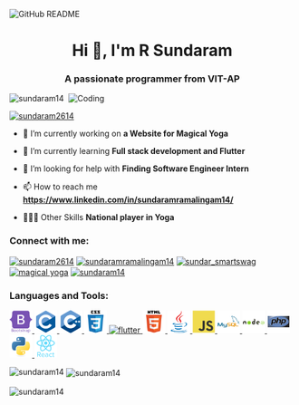 ![GitHub README](https://user-images.githubusercontent.com/75347143/184522608-027d5d17-00bd-486c-9d39-f5fc10f1274e.png)

<h1 align="center">Hi 👋, I'm R Sundaram</h1>
<h3 align="center">A passionate programmer from VIT-AP</h3>

<img align="right" alt="Coding" width="400" src="https://cdn.dribbble.com/users/3050354/screenshots/14646894/media/1f31948afd5401c44d4bae934f07641a.gif">

<p align="left"> <img src="https://komarev.com/ghpvc/?username=sundaram14&label=Profile%20views&color=0e75b6&style=flat" alt="sundaram14" /> </p>

<p align="left"> <a href="https://twitter.com/sundaram2614" target="blank"><img src="https://img.shields.io/twitter/follow/sundaram2614?logo=twitter&style=for-the-badge" alt="sundaram2614" /></a> </p>

- 🔭 I’m currently working on **a Website for Magical Yoga**

- 🌱 I’m currently learning **Full stack development and Flutter**

- 🤝 I’m looking for help with **Finding Software Engineer Intern**

- 📫 How to reach me **https://www.linkedin.com/in/sundaramramalingam14/**

- 🤸🏻‍♂️ Other Skills **National player in Yoga**

<h3 align="left">Connect with me:</h3>
<p align="left">
<a href="https://twitter.com/sundaram2614" target="blank"><img align="center" src="https://raw.githubusercontent.com/rahuldkjain/github-profile-readme-generator/master/src/images/icons/Social/twitter.svg" alt="sundaram2614" height="30" width="40" /></a>
<a href="https://linkedin.com/in/sundaramramalingam14" target="blank"><img align="center" src="https://raw.githubusercontent.com/rahuldkjain/github-profile-readme-generator/master/src/images/icons/Social/linked-in-alt.svg" alt="sundaramramalingam14" height="30" width="40" /></a>
<a href="https://instagram.com/sundar_smartswag" target="blank"><img align="center" src="https://raw.githubusercontent.com/rahuldkjain/github-profile-readme-generator/master/src/images/icons/Social/instagram.svg" alt="sundar_smartswag" height="30" width="40" /></a>
<a href="https://www.youtube.com/c/magical yoga" target="blank"><img align="center" src="https://raw.githubusercontent.com/rahuldkjain/github-profile-readme-generator/master/src/images/icons/Social/youtube.svg" alt="magical yoga" height="30" width="40" /></a>
<a href="https://www.leetcode.com/sundaram14" target="blank"><img align="center" src="https://raw.githubusercontent.com/rahuldkjain/github-profile-readme-generator/master/src/images/icons/Social/leet-code.svg" alt="sundaram14" height="30" width="40" /></a>
</p>

<h3 align="left">Languages and Tools:</h3>
<p align="left"> <a href="https://getbootstrap.com" target="_blank" rel="noreferrer"> <img src="https://raw.githubusercontent.com/devicons/devicon/master/icons/bootstrap/bootstrap-plain-wordmark.svg" alt="bootstrap" width="40" height="40"/> </a> <a href="https://www.cprogramming.com/" target="_blank" rel="noreferrer"> <img src="https://raw.githubusercontent.com/devicons/devicon/master/icons/c/c-original.svg" alt="c" width="40" height="40"/> </a> <a href="https://www.w3schools.com/cpp/" target="_blank" rel="noreferrer"> <img src="https://raw.githubusercontent.com/devicons/devicon/master/icons/cplusplus/cplusplus-original.svg" alt="cplusplus" width="40" height="40"/> </a> <a href="https://www.w3schools.com/css/" target="_blank" rel="noreferrer"> <img src="https://raw.githubusercontent.com/devicons/devicon/master/icons/css3/css3-original-wordmark.svg" alt="css3" width="40" height="40"/> </a> <a href="https://flutter.dev" target="_blank" rel="noreferrer"> <img src="https://www.vectorlogo.zone/logos/flutterio/flutterio-icon.svg" alt="flutter" width="40" height="40"/> </a> <a href="https://www.w3.org/html/" target="_blank" rel="noreferrer"> <img src="https://raw.githubusercontent.com/devicons/devicon/master/icons/html5/html5-original-wordmark.svg" alt="html5" width="40" height="40"/> </a> <a href="https://www.java.com" target="_blank" rel="noreferrer"> <img src="https://raw.githubusercontent.com/devicons/devicon/master/icons/java/java-original.svg" alt="java" width="40" height="40"/> </a> <a href="https://developer.mozilla.org/en-US/docs/Web/JavaScript" target="_blank" rel="noreferrer"> <img src="https://raw.githubusercontent.com/devicons/devicon/master/icons/javascript/javascript-original.svg" alt="javascript" width="40" height="40"/> </a> <a href="https://www.mysql.com/" target="_blank" rel="noreferrer"> <img src="https://raw.githubusercontent.com/devicons/devicon/master/icons/mysql/mysql-original-wordmark.svg" alt="mysql" width="40" height="40"/> </a> <a href="https://nodejs.org" target="_blank" rel="noreferrer"> <img src="https://raw.githubusercontent.com/devicons/devicon/master/icons/nodejs/nodejs-original-wordmark.svg" alt="nodejs" width="40" height="40"/> </a> <a href="https://www.php.net" target="_blank" rel="noreferrer"> <img src="https://raw.githubusercontent.com/devicons/devicon/master/icons/php/php-original.svg" alt="php" width="40" height="40"/> </a> <a href="https://www.python.org" target="_blank" rel="noreferrer"> <img src="https://raw.githubusercontent.com/devicons/devicon/master/icons/python/python-original.svg" alt="python" width="40" height="40"/> </a> <a href="https://reactjs.org/" target="_blank" rel="noreferrer"> <img src="https://raw.githubusercontent.com/devicons/devicon/master/icons/react/react-original-wordmark.svg" alt="react" width="40" height="40"/> </a> </p>

<p><img align="left" src="https://github-readme-stats.vercel.app/api/top-langs?username=sundaram14&show_icons=true&locale=en&layout=compact" alt="sundaram14" /></p>

<p>&nbsp;<img align="center" src="https://github-readme-stats.vercel.app/api?username=sundaram14&show_icons=true&locale=en" alt="sundaram14" /></p>

<p><img align="center" src="https://github-readme-streak-stats.herokuapp.com/?user=sundaram14&" alt="sundaram14" /></p>
